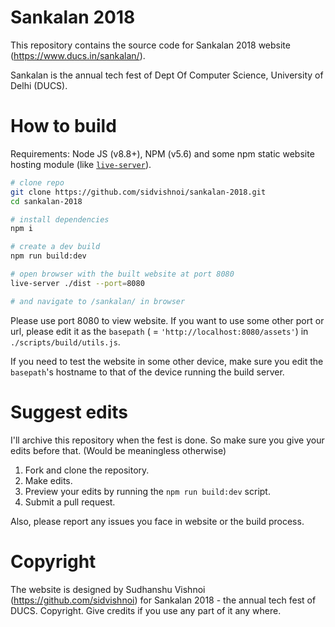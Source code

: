 # Sankalan 2018

This repository contains the source code for Sankalan 2018 website (https://www.ducs.in/sankalan/).

Sankalan is the annual tech fest of Dept Of Computer Science, University of Delhi (DUCS).

# How to build

Requirements: Node JS (v8.8+), NPM (v5.6) and some npm static website hosting module (like [`live-server`](https://www.npmjs.com/package/live-server)).

``` bash
# clone repo
git clone https://github.com/sidvishnoi/sankalan-2018.git
cd sankalan-2018

# install dependencies
npm i

# create a dev build
npm run build:dev

# open browser with the built website at port 8080
live-server ./dist --port=8080

# and navigate to /sankalan/ in browser
```

Please use port 8080 to view website. If you want to use some other port or url, please edit it as the `basepath` ( = `'http://localhost:8080/assets'`) in `./scripts/build/utils.js`.

If you need to test the website in some other device, make sure you edit the `basepath`'s hostname to that of the device running the build server.

# Suggest edits

I'll archive this repository when the fest is done. So make sure you give your edits before that. (Would be meaningless otherwise)

1. Fork and clone the repository.
2. Make edits.
3. Preview your edits by running the `npm run build:dev` script.
4. Submit a pull request.

Also, please report any issues you face in website or the build process.

# Copyright

The website is designed by Sudhanshu Vishnoi (https://github.com/sidvishnoi) for Sankalan 2018 - the annual tech fest of DUCS. Copyright. Give credits if you use any part of it any where.
